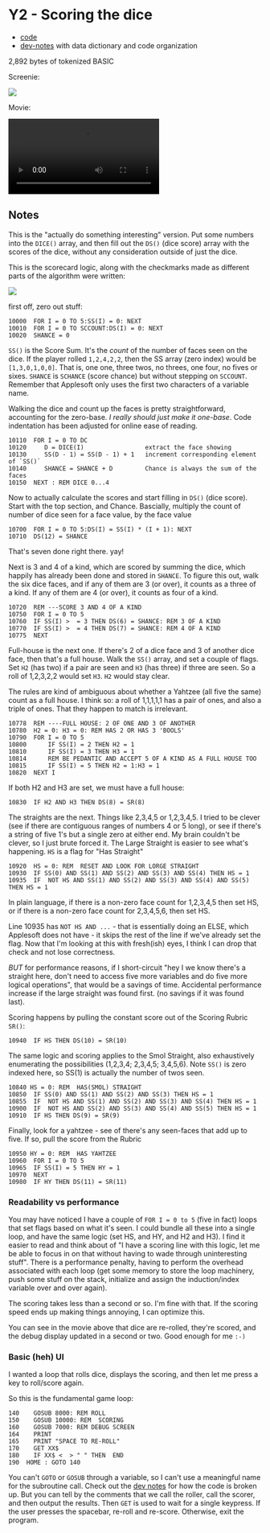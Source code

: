 # Y2 - Scoring the dice

* [code](../version-history/y2.bas)
* [dev-notes](../dev-notes.md) with data dictionary and code organization

2,892 bytes of tokenized BASIC

Screenie:

![](../assets/y2.png)

Movie:

![](../assets/y2.mov)


## Notes

This is the "actually do something interesting" version.  Put some numbers into 
the `DICE()` array, and then fill out the `DS()` (dice score) array with the scores
of the dice, without any consideration outside of just the dice.

This is the scorecard logic, along with the checkmarks made as different parts of
the algorithm were written:

![](../assets/scorecard.jpg)

first off, zero out stuff:

```basic
10000  FOR I = 0 TO 5:SS(I) = 0: NEXT 
10010  FOR I = 0 TO SCCOUNT:DS(I) = 0: NEXT 
10020  SHANCE = 0
```

`SS()` is the Score Sum.  It's the *count* of the number of faces seen
on the dice.  If the player rolled `1,2,4,2,2`, then the SS array
(zero index) would be `[1,3,0,1,0,0]`. That is, one one, three twos,
no threes, one four, no fives or sixes.  `SHANCE` is `SCHANCE` (score
chance) but without stepping on `SCCOUNT`.  Remember that Applesoft
only uses the first two characters of a variable name.

Walking the dice and count up the faces is pretty straightforward, accounting for the
zero-base. _I really should just make it one-base_.  Code indentation has been
adjusted for online ease of reading.

```basic
10110  FOR I = 0 TO DC
10120     D = DICE(I)                 extract the face showing
10130     SS(D - 1) = SS(D - 1) + 1   increment corresponding element of `SS()`
10140     SHANCE = SHANCE + D         Chance is always the sum of the faces
10150  NEXT : REM DICE 0...4
```

Now to actually calculate the scores and start filling in `DS()` (dice score). Start
with the top section, and Chance. Bascially, multiply the count of number of dice 
seen for a face value, by the face value

```basic
10700  FOR I = 0 TO 5:DS(I) = SS(I) * (I + 1): NEXT 
10710  DS(12) = SHANCE
```

That's seven done right there.  yay!

Next is 3 and 4 of a kind, which are scored by summing the dice, which happily
has already been done and stored in `SHANCE`.  To figure this out, walk the
six dice faces, and if any of them are 3 (or over), it counts as a three of a kind.
If any of them are 4 (or over), it counts as four of a kind.

```basic
10720  REM ---SCORE 3 AND 4 OF A KIND
10750  FOR I = 0 TO 5
10760  IF SS(I) >  = 3 THEN DS(6) = SHANCE: REM 3 OF A KIND
10770  IF SS(I) >  = 4 THEN DS(7) = SHANCE: REM 4 OF A KIND
10775  NEXT 
```

Full-house is the next one.  If there's 2 of a dice face and 3 of another dice face,
then that's a full house.  Walk the `SS()` array, and set a couple of flags.
Set `H2` (has two) if a pair are seen and `H3` (has three) if three are seen.
So a roll of 1,2,3,2,2 would set `H3`. `H2` would stay clear.

The rules are kind of ambiguous about whether a Yahtzee (all five the same) count as
a full house. I think so: a roll of 1,1,1,1,1 has a pair of ones, and also a triple
of ones. That they happen to match is irrelevant.

```basic
10778  REM ----FULL HOUSE: 2 OF ONE AND 3 OF ANOTHER
10780  H2 = 0: H3 = 0: REM HAS 2 OR HAS 3 'BOOLS'
10790  FOR I = 0 TO 5
10800      IF SS(I) = 2 THEN H2 = 1
10810      IF SS(I) = 3 THEN H3 = 1
10814      REM BE PEDANTIC AND ACCEPT 5 OF A KIND AS A FULL HOUSE TOO
10815      IF SS(I) = 5 THEN H2 = 1:H3 = 1
10820  NEXT I
```

If both H2 and H3 are set, we must have a full house:

```basic
10830  IF H2 AND H3 THEN DS(8) = SR(8)
```

The straights are the next.  Things like 2,3,4,5 or 1,2,3,4,5. I tried to
be clever (see if there are contiguous ranges of numbers 4 or 5 long), or see
if there's a string of five 1's but a single zero at either end.  My brain
couldn't be clever, so I just brute forced it.  The Large Straight is easier to see
what's happening.  `HS` is a flag for "Has Straight"

```basic
10920  HS = 0: REM  RESET AND LOOK FOR LORGE STRAIGHT
10930  IF SS(0) AND SS(1) AND SS(2) AND SS(3) AND SS(4) THEN HS = 1
10935  IF  NOT HS AND SS(1) AND SS(2) AND SS(3) AND SS(4) AND SS(5) THEN HS = 1
```

In plain language, if there is a non-zero face count for 1,2,3,4,5 then set HS,
or if there is a non-zero face count for 2,3,4,5,6, then set HS.

Line 10935 has `NOT HS AND ...` - that is essentially doing an ELSE, which Applesoft
does not have - it skips the rest of the line if we've already set the flag.  Now that
I'm looking at this with fresh(ish) eyes, I think I can drop that check and not
lose correctness.

*BUT* for performance reasons, if I short-circuit "hey I we know there's a straight here,
don't need to access five more variables and do five more logical operations", that would 
be a savings of time.  Accidental performance increase if the large straight was found
first. (no savings if it was found last).  

Scoring happens by pulling the constant score out of the Scoring Rubric `SR()`:

```basic
10940  IF HS THEN DS(10) = SR(10)
```


The same logic and scoring applies to the Smol Straight, also exhaustively
enumerating the possibilities (1,2,3,4; 2,3,4,5; 3,4,5,6).  Note `SS()` is zero
indexed here, so SS(1) is actually the number of twos seen.

```basic
10840 HS = 0: REM  HAS(SMOL) STRAIGHT
10850  IF SS(0) AND SS(1) AND SS(2) AND SS(3) THEN HS = 1
10855  IF  NOT HS AND SS(1) AND SS(2) AND SS(3) AND SS(4) THEN HS = 1
10900  IF  NOT HS AND SS(2) AND SS(3) AND SS(4) AND SS(5) THEN HS = 1
10910  IF HS THEN DS(9) = SR(9)
```

Finally, look for a yahtzee - see of there's any seen-faces that add up to five.
If so, pull the score from the Rubric

```
10950 HY = 0: REM  HAS YAHTZEE
10960  FOR I = 0 TO 5
10965  IF SS(I) = 5 THEN HY = 1
10970  NEXT 
10980  IF HY THEN DS(11) = SR(11)
```

### Readability vs performance

You may have noticed I have a couple of `FOR I = 0 to 5` (five in fact) loops that
set flags based on what it's seen. I could bundle all these into a single loop, and 
have the same logic  (set HS, and HY, and H2 and H3).  I find it easier to read and
think about of "I have a scoring line with this logic, let me be able to focus in
on that without having to wade through uninteresting stuff".  There is a performance
penalty, having to perform the overhead associated with each loop (get some memory
to store the loop machinery, push some stuff on the stack, initialize and assign the
induction/index variable over and over again).

The scoring takes less than a second
or so. I'm fine with that. If the scoring speed ends up making things annoying, I can
optimize this.

You can see in the movie above that dice are re-rolled, they're
scored, and the debug display updated in a second or two.  Good enough for me `:-)`


### Basic (heh) UI

I wanted a loop that rolls dice, displays the scoring, and then let me press a key
to roll/score again.

So this is the fundamental game loop:

```basic
140    GOSUB 8000: REM ROLL
150    GOSUB 10000: REM  SCORING
160    GOSUB 7000: REM DEBUG SCREEN
164    PRINT 
165    PRINT "SPACE TO RE-ROLL"
170    GET XX$
180    IF XX$ <  > " " THEN  END 
190  HOME : GOTO 140
```

You can't `GOTO` or `GOSUB` through a variable, so I can't use a meaningful name
for the subroutine call.  Check out the [dev notes](../dev-notes.md) for how the
code is broken up.  But you can tell by the comments that we call the roller,
call the scorer, and then output the results.  Then `GET` is used to wait for a single
keypress.  If the user presses the spacebar, re-roll and re-score. Otherwise, exit the
program.

